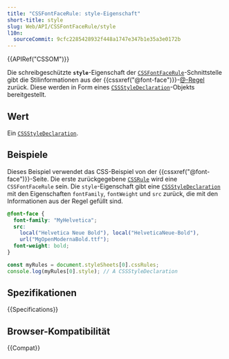 ```yaml
---
title: "CSSFontFaceRule: style-Eigenschaft"
short-title: style
slug: Web/API/CSSFontFaceRule/style
l10n:
  sourceCommit: 9cfc2285428932f448a1747e347b1e35a3e0172b
---
```


{{APIRef("CSSOM")}}

Die schreibgeschützte **`style`**-Eigenschaft der [`CSSFontFaceRule`](/de/docs/Web/API/CSSFontFaceRule)-Schnittstelle gibt die Stilinformationen aus der {{cssxref("@font-face")}}-[@-Regel](/de/docs/Web/CSS/CSS_syntax/At-rule) zurück. Diese werden in Form eines [`CSSStyleDeclaration`](/de/docs/Web/API/CSSStyleDeclaration)-Objekts bereitgestellt.

## Wert

Ein [`CSSStyleDeclaration`](/de/docs/Web/API/CSSStyleDeclaration).

## Beispiele

Dieses Beispiel verwendet das CSS-Beispiel von der {{cssxref("@font-face")}}-Seite. Die erste zurückgegebene [`CSSRule`](/de/docs/Web/API/CSSRule) wird eine `CSSFontFaceRule` sein. Die `style`-Eigenschaft gibt eine [`CSSStyleDeclaration`](/de/docs/Web/API/CSSStyleDeclaration) mit den Eigenschaften `fontFamily`, `fontWeight` und `src` zurück, die mit den Informationen aus der Regel gefüllt sind.

```css
@font-face {
  font-family: "MyHelvetica";
  src:
    local("Helvetica Neue Bold"), local("HelveticaNeue-Bold"),
    url("MgOpenModernaBold.ttf");
  font-weight: bold;
}
```

```js
const myRules = document.styleSheets[0].cssRules;
console.log(myRules[0].style); // A CSSStyleDeclaration
```

## Spezifikationen

{{Specifications}}

## Browser-Kompatibilität

{{Compat}}
